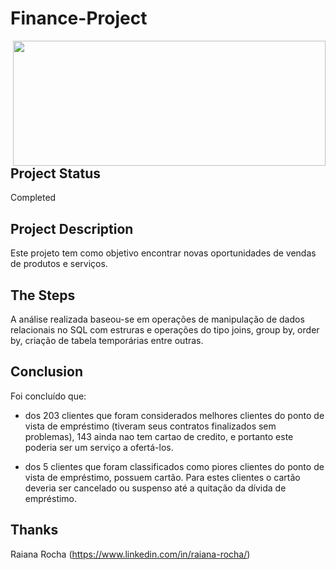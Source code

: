 # Finance-Project
 
<img align="right" src="https://cdn.corporatefinanceinstitute.com/assets/finance-definition.jpg"  width="500" height="200">

## Project Status

Completed

## Project Description

Este projeto tem como objetivo encontrar novas oportunidades de vendas de produtos e serviços.

## The Steps

A análise realizada baseou-se em operações de manipulação de dados relacionais no SQL com estruras e operações do tipo joins, group by, order by, criação de tabela temporárias entre outras.

## Conclusion

Foi concluído que:

- dos 203 clientes que foram considerados melhores clientes do ponto de vista de empréstimo (tiveram seus contratos finalizados sem problemas), 143 ainda nao tem cartao de credito, e portanto este poderia ser um serviço a ofertá-los.

- dos 5 clientes que foram classificados como piores clientes do ponto de vista de empréstimo, possuem cartão. Para estes clientes o cartão deveria ser cancelado ou suspenso até a quitação da dívida de empréstimo.

## Thanks
Raiana Rocha (https://www.linkedin.com/in/raiana-rocha/)



